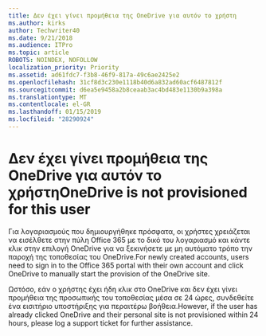 ```yaml
---
title: Δεν έχει γίνει προμήθεια της OneDrive για αυτόν το χρήστη
ms.author: kirks
author: Techwriter40
ms.date: 9/21/2018
ms.audience: ITPro
ms.topic: article
ROBOTS: NOINDEX, NOFOLLOW
localization_priority: Priority
ms.assetid: ad61fdc7-f3b8-46f9-817a-49c6ae2425e2
ms.openlocfilehash: 31cf8d3c230e1118b40d6a832ad60acf6487812f
ms.sourcegitcommit: d6ea5e9458a2b8ceaab3ac4bd483e1130b9a398a
ms.translationtype: MT
ms.contentlocale: el-GR
ms.lasthandoff: 01/15/2019
ms.locfileid: "28290924"
---
```

# <a name="onedrive-is-not-provisioned-for-this-user"></a><span data-ttu-id="f8d34-102">Δεν έχει γίνει προμήθεια της OneDrive για αυτόν το χρήστη</span><span class="sxs-lookup"><span data-stu-id="f8d34-102">OneDrive is not provisioned for this user</span></span>

<span data-ttu-id="f8d34-103">Για λογαριασμούς που δημιουργήθηκε πρόσφατα, οι χρήστες χρειάζεται να εισέλθετε στην πύλη Office 365 με το δικό του λογαριασμό και κάντε κλικ στην επιλογή OneDrive για να ξεκινήσετε με μη αυτόματο τρόπο την παροχή της τοποθεσίας του OneDrive.</span><span class="sxs-lookup"><span data-stu-id="f8d34-103">For newly created accounts, users need to sign in to the Office 365 portal with their own account and click OneDrive to manually start the provision of the OneDrive site.</span></span>
  
<span data-ttu-id="f8d34-104">Ωστόσο, εάν ο χρήστης έχει ήδη κλικ στο OneDrive και δεν έχει γίνει προμήθεια της προσωπικής του τοποθεσίας μέσα σε 24 ώρες, συνδεθείτε ένα εισιτήριο υποστήριξης για περαιτέρω βοήθεια.</span><span class="sxs-lookup"><span data-stu-id="f8d34-104">However, if the user has already clicked OneDrive and their personal site is not provisioned within 24 hours, please log a support ticket for further assistance.</span></span>
  

